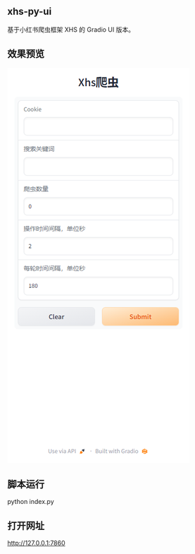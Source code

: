 ## xhs-py-ui

基于小红书爬虫框架 XHS 的 Gradio UI 版本。

## 效果预览

![](./preview.jpg)

## 脚本运行

python index.py

## 打开网址

http://127.0.0.1:7860
